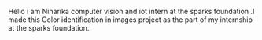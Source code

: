 Hello i am Niharika computer vision and iot intern at the sparks foundation .I made this Color identification in images project as the part of my internship at the sparks foundation.
